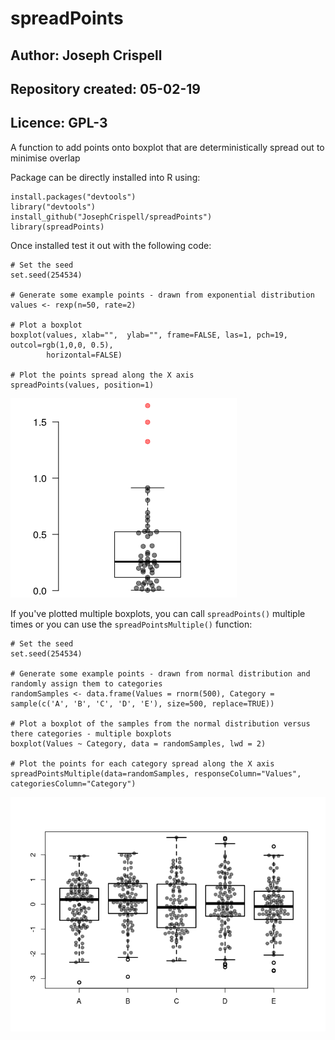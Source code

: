 # spreadPoints
## Author: Joseph Crispell
## Repository created: 05-02-19
## Licence: GPL-3
A function to add points onto boxplot that are deterministically spread out to minimise overlap

Package can be directly installed into R using:
```
install.packages("devtools")
library("devtools")
install_github("JosephCrispell/spreadPoints")
library(spreadPoints)
```

Once installed test it out with the following code:
```
# Set the seed
set.seed(254534)

# Generate some example points - drawn from exponential distribution
values <- rexp(n=50, rate=2)
 
# Plot a boxplot
boxplot(values, xlab="",  ylab="", frame=FALSE, las=1, pch=19, outcol=rgb(1,0,0, 0.5),
        horizontal=FALSE)
        
# Plot the points spread along the X axis
spreadPoints(values, position=1)
```

![](Example.png)

If you've plotted multiple boxplots, you can call `spreadPoints()` multiple times or you can use the `spreadPointsMultiple()` function:
```
# Set the seed
set.seed(254534)

# Generate some example points - drawn from normal distribution and randomly assign them to categories
randomSamples <- data.frame(Values = rnorm(500), Category = sample(c('A', 'B', 'C', 'D', 'E'), size=500, replace=TRUE))
 
# Plot a boxplot of the samples from the normal distribution versus there categories - multiple boxplots
boxplot(Values ~ Category, data = randomSamples, lwd = 2)
 
# Plot the points for each category spread along the X axis
spreadPointsMultiple(data=randomSamples, responseColumn="Values", categoriesColumn="Category")
```

![](Example2.png)